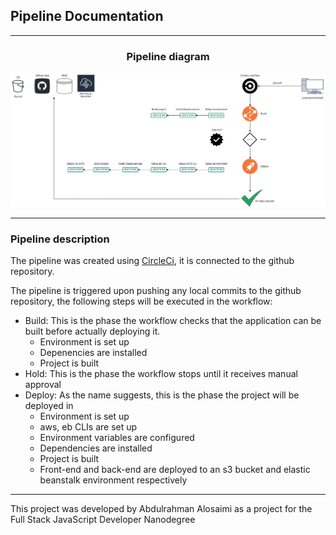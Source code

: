 ## Pipeline Documentation

---

<div align="center">
<h3>Pipeline diagram</h3>
<img src="../screenshots/pipeline-diagram.png">
</div>

---

### Pipeline description

The pipeline was created using [CircleCi](https://circleci.com/), it is connected to the github repository.

The pipeline is triggered upon pushing any local commits to the github repository, the following steps will be executed in the workflow:

- Build: This is the phase the workflow checks that the application can be built before actually deploying it.
  - Environment is set up
  - Depenencies are installed
  - Project is built
- Hold: This is the phase the workflow stops until it receives manual approval
- Deploy: As the name suggests, this is the phase the project will be deployed in
  - Environment is set up
  - aws, eb CLIs are set up
  - Environment variables are configured
  - Dependencies are installed
  - Project is built
  - Front-end and back-end are deployed to an s3 bucket and elastic beanstalk environment respectively

---

This project was developed by Abdulrahman Alosaimi as a project for the Full Stack JavaScript Developer Nanodegree
